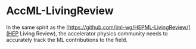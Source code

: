 # AccML-LivingReview
In the same spirit as the [https://github.com/iml-wg/HEPML-LivingReview/](HEP Living Review), the accelerator physics community needs to accurately track the ML contributions to the field.
